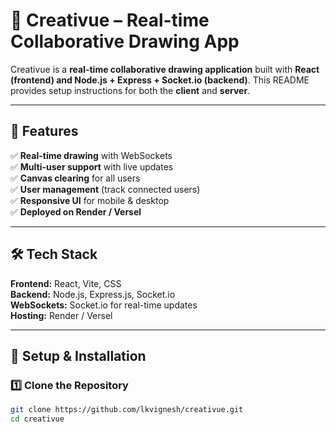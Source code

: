 # 🎨 Creativue – Real-time Collaborative Drawing App

Creativue is a **real-time collaborative drawing application** built with **React (frontend) and Node.js + Express + Socket.io (backend)**. This README provides setup instructions for both the **client** and **server**.

---

## 📌 Features
✅ **Real-time drawing** with WebSockets  
✅ **Multi-user support** with live updates  
✅ **Canvas clearing** for all users  
✅ **User management** (track connected users)  
✅ **Responsive UI** for mobile & desktop  
✅ **Deployed on Render / Versel**  

---

## 🛠️ Tech Stack
**Frontend:** React, Vite, CSS  
**Backend:** Node.js, Express.js, Socket.io  
**WebSockets:** Socket.io for real-time updates  
**Hosting:** Render / Versel  

---

## 🚀 Setup & Installation

### **1️⃣ Clone the Repository**
```bash
git clone https://github.com/lkvignesh/creativue.git
cd creativue
